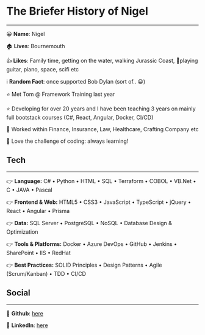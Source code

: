 # The Briefer History of Nigel

---

😀 **Name**: Nigel

🏠 **Lives**: Bournemouth

👍 **Likes**: Family time, getting on the water, walking Jurassic Coast, 🎸playing guitar, piano, space, scifi etc

ℹ️ **Random Fact**: once supported Bob Dylan (sort of.. 😀)

⭐ Met Tom @ Framework Training last year

⭐ Developing for over 20 years and I have been teaching 3 years on mainly full bootstack courses (C#, React, Angular, Docker, CI/CD)

👯 Worked within Finance, Insurance, Law, Healthcare, Crafting Company etc

🌱 Love the challenge of coding: always learning!

## Tech

---

👉 **Language:** C# • Python • HTML • SQL • Terraform • COBOL • VB.Net • C • JAVA • Pascal 

👉 **Frontend & Web:** HTML5 • CSS3 • JavaScript • TypeScript • jQuery • React • Angular • Prisma

👉 **Data:** SQL Server • PostgreSQL • NoSQL • Database Design & Optimization

👉 **Tools & Platforms:** Docker • Azure DevOps • GitHub • Jenkins • SharePoint • IIS • RedHat

👉 **Best Practices:** SOLID Principles • Design Patterns • Agile (Scrum/Kanban) • TDD • CI/CD

## Social

---

🔗 **Github**: [here](https://www.github.com/uerbzr)

🔗 **LinkedIn**: [here](https://www.linkedin.com/in/nigel-sibbert-ab7b0731/)
